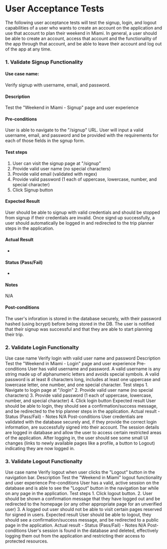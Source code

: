 # User Acceptance Tests

The following user acceptance tests will test the signup, login, and logout capabilities of a user who wants to create an account on the application and use that account to plan their weekend in Miami. In general, a user should be able to create an account, access that account and the functionality of the app through that account, and be able to leave their account and log out of the app at any time.

### 1. Validate Signup Functionality
#### Use case name:
Verify signup with username, email, and password.

#### Description
Test the "Weekend in Miami - Signup" page and user experience

#### Pre-conditions
User is able to navigate to the "/signup" URL. User will input a valid username, email, and password and be provided with the requirements for each of those fields in the sgnup form.

#### Test steps
1. User can visit the signup page at "/signup"
2. Provide valid user name (no special characters)
3. Provide valid email (validated with regex)
4. Provide valid password (1 each of uppercase, lowercase, number, and special character)
5. Click Signup button

#### Expected Result
User should be able to signup with valid credentials and should be stopped from signup if their credentials are invalid. Once signd up successfully, a user should automatically be logged in and redirected to the trip planner steps in the application.

#### Actual Result
-

#### Status (Pass/Fail)
-

#### Notes
N/A

#### Post-conditions
The user's inforation is stored in the database securely, with their password hashed (using bcrypt) before being stored in the DB. The user is notified that their signup was successful and that they are able to start planning their trip.

### 2. Validate Login Functionalty
Use case name
Verify login with valid user name and password
Description
    Test the "Weekend in Miami - Login" page and user experience
Pre-conditions
    User has valid username and password. A valid username is any string made up of
    alphanumeric letters and avoids special symbols. A valid password is at least 
    8 characters long, includes at least one uppercase and lowercase letter, one 
    number, and one special character.
Test steps
    1. Navigate to login page at "/login"
    2. Provide valid user name (no special characters)
    3. Provide valid password (1 each of uppercase, lowercase, number, and special character)
    4. Click login button
Expected result
    User should be able to login, they should see a confirmation/success message, and be redirected to the trip planner steps in the application.
Actual result
    -
Status (Pass/Fail)
    -
Notes
    N/A
Post-conditions
    User credentials are validated with the database securely and, if they provide the correct login information, are successfully signed into their account. The session details are logged in database and allow the user to access certain restricted areas of the application. After logging in, the user should see some small UI changes (links to newly available pages like a profile, a button to Logout) indicating they are now logged in.

### 3. Validate Logout Functionalty
Use case name
    Verify logout when user clicks the "Logout" button in the navigation bar.
Description
    Test the "Weekend in Miami" logout functionality and user experience
Pre-conditions
    User has a valid, active session on the database and is able to see the "Logout" button in the navigation bar while on any page in the application.
Test steps
    1. Click logout button.
    2. User should be shown a confirmation message that they have logged out and be redirected to the homepage (or any other appropriate page for an unverified user)
    3. A logged out user should not be able to visit certain pages reserved for signed in users.
Expected result
    User should be able to logout, they should see a confirmation/success message, and be redirected to a public page in the application.
Actual result
    -
Status (Pass/Fail)
    -
Notes
    N/A
Post-conditions
    User's session is found in the database and deleted, effectively logging them out from the application and restricting their access to protected resources.